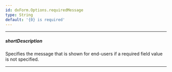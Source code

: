 ```yaml
---
id: dxForm.Options.requiredMessage
type: String
default: '{0} is required'
---
```

---
##### shortDescription
Specifies the message that is shown for end-users if a required field value is not specified.

---
